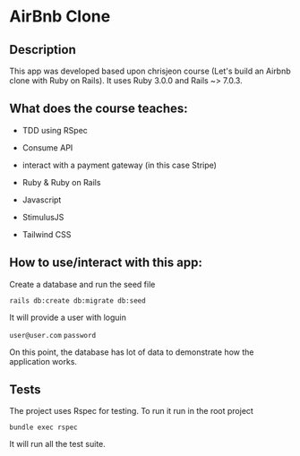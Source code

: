 # AirBnb Clone

## Description

This app was developed based upon chrisjeon course (Let's build an Airbnb clone with Ruby on Rails). It uses Ruby 3.0.0 and Rails ~> 7.0.3.

## What does the course teaches:

- TDD using RSpec

- Consume API

- interact with a payment gateway (in this case Stripe)

- Ruby & Ruby on Rails

- Javascript

- StimulusJS

- Tailwind CSS

## How to use/interact with this app:

Create a database and run the seed file

`rails db:create db:migrate db:seed`

It will provide a user with loguin

`user@user.com`
`password`

On this point, the database has lot of data to demonstrate how the application works.

## Tests

The project uses Rspec for testing. To run it run in the root project

`bundle exec rspec`

It will run all the test suite.

